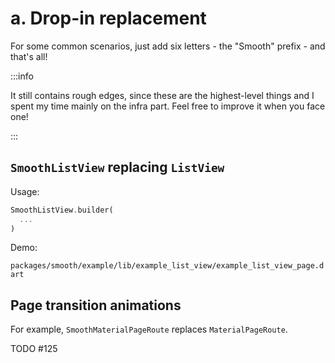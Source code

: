 # a. Drop-in replacement

For some common scenarios, just add six letters - the "Smooth" prefix - and that's all!

:::info

It still contains rough edges, since these are the highest-level things and I spent my time mainly on the infra part. Feel free to improve it when you face one!

:::

## `SmoothListView` replacing `ListView`

Usage:

```dart
SmoothListView.builder(
  ...
)
```

Demo:

`packages/smooth/example/lib/example_list_view/example_list_view_page.dart`

## Page transition animations

For example, `SmoothMaterialPageRoute` replaces `MaterialPageRoute`.

TODO #125